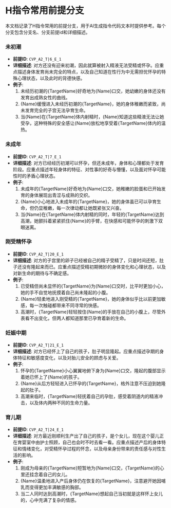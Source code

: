 # H指令常用前提分支

本文档记录了H指令常用的前提分支，用于AI生成指令代码文本时提供参考。每个分支包含分支名、分支前提id和详细描述。

### 未初潮
- **前提ID**: `CVP_A2_T|6_E_1`
- **详细描述**: 对方还没有迎来初潮，因此就算被射入精液无法受精或怀孕。应重点描述身体发育尚未完全的特点，以及自己知道在性行为中无需担忧怀孕的特殊心理状态，以及此时的背德快感。
- **例子**:
  1. 未经历初潮的{TargetName}好奇地为{Name}口交，她幼嫩的身体还没有发育出成熟女性的曲线。
  2. {Name}缓慢进入未经历初潮的{TargetName}，她的身体稚嫩而紧致，尚未发育完全的子宫无法孕育生命。
  3. 当{Name}在{TargetName}体内射精时，{Name}知道这些精液无法让她受孕，这种特殊的安全感让{Name}放松地享受着{TargetName}体内的温热。

### 未成年
- **前提ID**: `CVP_A2_T|7_E_1`
- **详细描述**: 对方已经经历初潮可以怀孕，但还未成年，身体和心理都处于发育阶段。应重点描述年轻身体的特征、对性事的好奇与懵懂，以及面对怀孕可能性时的矛盾心理状态。
- **例子**:
  1. 未成年的{TargetName}好奇地为{Name}口交，她稚嫩的脸蛋和已开始发育的身体展现出青涩与成熟的交织。
  2. {Name}小心地进入未成年的{TargetName}，她的身体虽已可以孕育生命，但仍显稚嫩，每一次律动都让她既紧张又兴奋。
  3. 当{Name}在{TargetName}体内射精的同时，年轻的{TargetName}达到高潮，她颤抖着紧紧抓住{Name}的手臂，在快感和可能怀孕的刺激下双眼迷离。

### 刚受精怀孕
- **前提ID**: `CVP_A2_T|20_E_1`
- **详细描述**: 对方的子宫里的卵子已经被自己的精子受精了，只是时间还短，肚子还没有隆起来而已。应重点描述受精初期微妙的身体变化和心理状态，以及对新生命的期待与不确定感。
- **例子**:
  1. 已受精但尚未显怀的{TargetName}为{Name}口交时，比平时更加小心，她的手不自觉地抚摸着自己尚未隆起的小腹。
  2. {Name}轻柔地进入刚受精的{TargetName}，她的身体似乎比以前更加敏感，每一次触碰都带来不同寻常的快感。
  3. 高潮时，{TargetName}轻轻按住{Name}的手放在自己的小腹上，尽管外表看不出变化，但两人都知道那里已孕育着新的生命。

### 妊娠中期
- **前提ID**: `CVP_A2_T|21_E_1`
- **详细描述**: 对方已经怀上了自己的孩子，肚子明显隆起。应重点描述孕期的身体特征和敏感度变化，以及对胎儿安全的顾虑与关爱。
- **例子**:
  1. 怀孕的{TargetName}小心翼翼地俯下身为{Name}口交，隆起的腹部显示着她已怀上了{Name}的孩子。
  2. {Name}从后方轻轻进入已怀孕的{TargetName}，格外注意不压迫到她隆起的肚子。
  3. 高潮来临时，{TargetName}轻抚着自己的孕肚，感受着阴道内的精液冲击，以及体内两种不同的生命力量。

### 育儿期
- **前提ID**: `CVP_A2_T|24_E_1`
- **详细描述**: 对方最近刚顺利生产出了自己的孩子，是个女儿，现在这个婴儿正在育婴室中由护士照顾，自己也会时不时去看一看。应重点描述产后的身体特征和情绪变化，对受精怀孕过程的怀念，以及母亲身份带来的责任感与对性生活的影响。
- **例子**:
  1. 刚成为母亲的{TargetName}短暂地为{Name}口交，{TargetName}的心里还挂念着自己的女儿。
  2. {Name}温柔地进入产后身体仍在恢复的{TargetName}，注意避开她因哺乳而变得更加丰满敏感的胸部。
  3. 当二人同时达到高潮时，{TargetName}想起自己当初就是这样怀上女儿的，心中充满了复杂的情感。
